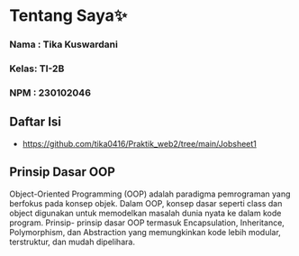 # Tentang Saya✨
### Nama : Tika Kuswardani
### Kelas: TI-2B
### NPM  : 230102046

## Daftar Isi
- https://github.com/tika0416/Praktik_web2/tree/main/Jobsheet1

## Prinsip Dasar OOP
Object-Oriented Programming (OOP) adalah paradigma pemrograman yang
berfokus pada konsep objek. Dalam OOP, konsep dasar seperti class dan object digunakan untuk memodelkan masalah dunia nyata ke dalam kode program. Prinsip-
prinsip dasar OOP termasuk Encapsulation, Inheritance, Polymorphism, dan Abstraction yang memungkinkan kode lebih modular, terstruktur, dan mudah
dipelihara.

